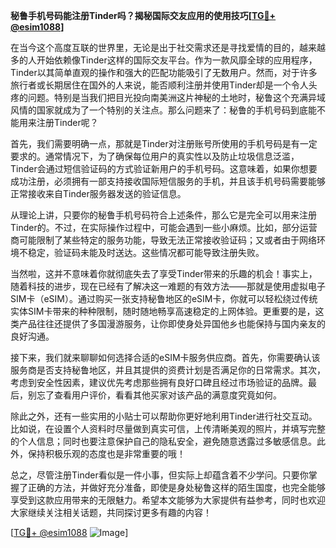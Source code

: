 **秘鲁手机号码能注册Tinder吗？揭秘国际交友应用的使用技巧[[TG💪+ @esim1088](https://t.me/s/esim1088)]**

在当今这个高度互联的世界里，无论是出于社交需求还是寻找爱情的目的，越来越多的人开始依赖像Tinder这样的国际交友平台。作为一款风靡全球的应用程序，Tinder以其简单直观的操作和强大的匹配功能吸引了无数用户。然而，对于许多旅行者或长期居住在国外的人来说，能否顺利注册并使用Tinder却是一个令人头疼的问题。特别是当我们把目光投向南美洲这片神秘的土地时，秘鲁这个充满异域风情的国家就成为了一个特别的关注点。那么问题来了：秘鲁的手机号码到底能不能用来注册Tinder呢？

首先，我们需要明确一点，那就是Tinder对注册账号所使用的手机号码是有一定要求的。通常情况下，为了确保每位用户的真实性以及防止垃圾信息泛滥，Tinder会通过短信验证码的方式验证新用户的手机号码。这意味着，如果你想要成功注册，必须拥有一部支持接收国际短信服务的手机，并且该手机号码需要能够正常接收来自Tinder服务器发送的验证信息。

从理论上讲，只要你的秘鲁手机号码符合上述条件，那么它是完全可以用来注册Tinder的。不过，在实际操作过程中，可能会遇到一些小麻烦。比如，部分运营商可能限制了某些特定的服务功能，导致无法正常接收验证码；又或者由于网络环境不稳定，验证码未能及时送达。这些情况都可能导致注册失败。

当然啦，这并不意味着你就彻底失去了享受Tinder带来的乐趣的机会！事实上，随着科技的进步，现在已经有了解决这一难题的有效方法——那就是使用虚拟电子SIM卡（eSIM）。通过购买一张支持秘鲁地区的eSIM卡，你就可以轻松绕过传统实体SIM卡带来的种种限制，随时随地畅享高速稳定的上网体验。更重要的是，这类产品往往还提供了多国漫游服务，让你即使身处异国他乡也能保持与国内亲友的良好沟通。

接下来，我们就来聊聊如何选择合适的eSIM卡服务供应商。首先，你需要确认该服务商是否支持秘鲁地区，并且其提供的资费计划是否满足你的日常需求。其次，考虑到安全性因素，建议优先考虑那些拥有良好口碑且经过市场验证的品牌。最后，别忘了查看用户评价，看看其他买家对该产品的满意度究竟如何。

除此之外，还有一些实用的小贴士可以帮助你更好地利用Tinder进行社交互动。比如说，在设置个人资料时尽量做到真实可信，上传清晰美观的照片，并填写完整的个人信息；同时也要注意保护自己的隐私安全，避免随意透露过多敏感信息。此外，保持积极乐观的态度也是非常重要的哦！

总之，尽管注册Tinder看似是一件小事，但实际上却蕴含着不少学问。只要你掌握了正确的方法，并做好充分准备，即使是身处秘鲁这样的陌生国度，也完全能够享受到这款应用带来的无限魅力。希望本文能够为大家提供有益参考，同时也欢迎大家继续关注相关话题，共同探讨更多有趣的内容！

[[TG💪+ @esim1088](https://t.me/s/esim1088) ![Image](https://i.postimg.cc/4NQfJmqS/Snipaste-2025-05-13-00-14-12.png)]